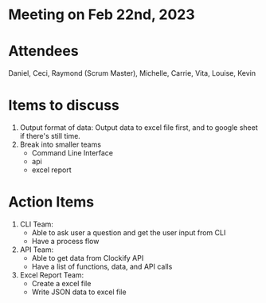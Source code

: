 # Meeting on Feb 22nd, 2023
# Attendees
Daniel, Ceci, Raymond (Scrum Master), Michelle, Carrie, Vita, Louise, Kevin

# Items to discuss
1. Output format of data: Output data to  excel file first, and to google sheet if there's still time.
2. Break into smaller teams
	- Command Line Interface
	- api
	- excel report

# Action Items
1. CLI Team:
	-   Able to ask user a question and get the user input from CLI
	-   Have a process flow
2. API Team:
	-   Able to get data from Clockify API
	- Have a list of functions, data, and API calls
3. Excel Report Team:
	- Create a excel file
    - Write JSON data to excel file
